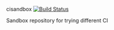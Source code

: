 cisandbox [![Build Status](https://travis-ci.org/bayrinat/cisandbox.svg?branch=master)](https://travis-ci.org/bayrinat/cisandbox)

Sandbox repository for trying different CI
